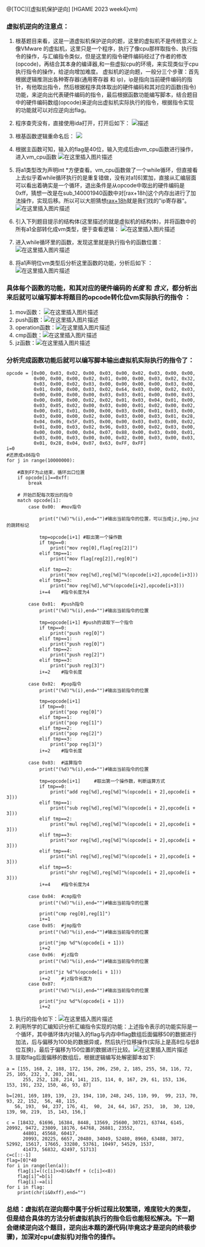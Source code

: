 ﻿@[TOC]([虚拟机保护逆向] [HGAME 2023 week4]vm)
### 虚拟机逆向的注意点：
1. 根基题目来看，这是一道虚拟机保护逆向的题，这里的虚拟机不是传统意义上像VMware 的虚拟机，这里只是一个程序，执行了像cpu那样取指令、执行指令的操作，与汇编指令类似，但是这里的指令硬件编码经过了作者的修改(opcode)，再结合其本身的编译器,和一些虚拟cpu的环境，来实现类似于cpu执行指令的操作，给逆向增加难度。 虚拟机的逆向题，一般分三个步骤：首先根据逻辑推测出各种寄存器(通用寄存器 和 ip)，ip是指向当前硬件编码的指针，有他取出指令，然后根据程序具体取出的硬件编码和其对应的函数(指令)功能，来逆向出代表硬件编码的指令，最后根据函数功能编写脚本，结合题目中的硬件编码数组(opcode)来逆向出虚拟机实际执行的指令，根据指令实现的功能就可以对应逆向出flag。

2. 程序查壳没有，直接使用ida打开，打开后如下：
​​![描述](https://img-blog.csdnimg.cn/direct/1136c47c66514ce59f88db12dedcc11c.png#pic_center)
 3. 根基函数逻辑重命名后：
![](https://img-blog.csdnimg.cn/direct/50a7f46b9af64b0a911b54299f220051.png#pic_center)
3. 根据主函数可知，输入的flag是40位，输入完成后由vm_cpu函数进行操作，进入vm_cpu函数
![在这里插入图片描述](https://img-blog.csdnimg.cn/direct/890a092900ab41ad92fa4ac22f74f6c4.png#pic_center)
4. 将a1类型改为声明int *方便查看。vm_cpu函数做了一个while循环，但直接看上去似乎着while循环执行的是重复错做，没有对a1[6]累加，直接从汇编层面可以看出着确实是一个循环，退出条件是从opcode中取出的硬件编码是0xff，猜想一改是在sub_140001940函数中对[rax+18h]这个内存出进行了加法操作，实现后移。所以可以大胆猜想[rax+18h](a1[6])就是我们找的"ip寄存器"。![在这里插入图片描述](https://img-blog.csdnimg.cn/direct/c61261e26d8c472fa859073510226db1.png#pic_center)
5. 引入下列题目提示的结构体(这里描述的就是虚拟机的结构体)，并将函数中的所有a1全部转化成vm类型，便于查看逻辑：
![在这里插入图片描述](https://img-blog.csdnimg.cn/direct/2f99d8c9076f424c8ba80182f3be1e7e.png#pic_center)
6. 进入while循环里的函数，发现这里就是执行指令的函数位置：
![在这里插入图片描述](https://img-blog.csdnimg.cn/direct/a7933f033cca428c949e33c7fedd2417.png#pic_center)
7. 将a1声明位vm类型后分析这里函数的功能，分析后如下 ：
![在这里插入图片描述](https://img-blog.csdnimg.cn/direct/d44f9ae1ad7b43cfbb313d63f929c572.png#pic_center)
### 具体每个函数的功能，和其对应的硬件编码的*长度* 和 *含义*，都分析出来后就可以编写脚本将题目的opcode转化位vm实际执行的指令 ：
1. mov函数：
![在这里插入图片描述](https://img-blog.csdnimg.cn/direct/ada89824b6a54f5d9ab92b89e5429af7.png#pic_center)
2.  push函数：![在这里插入图片描述](https://img-blog.csdnimg.cn/direct/b95377e5dcac414ead964d529819ecc4.png#pic_center)
3. operation函数：![在这里插入图片描述](https://img-blog.csdnimg.cn/direct/4fb85c4915444adab7946fecfdb26c74.png#pic_center)
4. cmp函数：![在这里插入图片描述](https://img-blog.csdnimg.cn/direct/0179489853e04c1c97d6f95b20c60d63.png#pic_center)
5. jz函数：![在这里插入图片描述](https://img-blog.csdnimg.cn/direct/bfa079f52fff48a594e2ad7a104af5a0.png#pic_center)
### 分析完成函数功能后就可以编写脚本输出虚拟机实际执行的指令了：
```
opcode = [0x00, 0x03, 0x02, 0x00, 0x03, 0x00, 0x02, 0x03, 0x00, 0x00,
          0x00, 0x00, 0x00, 0x02, 0x01, 0x00, 0x00, 0x03, 0x02, 0x32,
          0x03, 0x00, 0x02, 0x03, 0x00, 0x00, 0x00, 0x00, 0x03, 0x00,
          0x01, 0x00, 0x00, 0x03, 0x02, 0x64, 0x03, 0x00, 0x02, 0x03,
          0x00, 0x00, 0x00, 0x00, 0x03, 0x03, 0x01, 0x00, 0x00, 0x03,
          0x00, 0x08, 0x00, 0x02, 0x02, 0x01, 0x03, 0x04, 0x01, 0x00,
          0x03, 0x05, 0x02, 0x00, 0x03, 0x00, 0x01, 0x02, 0x00, 0x02,
          0x00, 0x01, 0x01, 0x00, 0x00, 0x03, 0x00, 0x01, 0x03, 0x00,
          0x03, 0x00, 0x00, 0x02, 0x00, 0x03, 0x00, 0x03, 0x01, 0x28,
          0x04, 0x06, 0x5F, 0x05, 0x00, 0x00, 0x03, 0x03, 0x00, 0x02,
          0x01, 0x00, 0x03, 0x02, 0x96, 0x03, 0x00, 0x02, 0x03, 0x00,
          0x00, 0x00, 0x00, 0x04, 0x07, 0x88, 0x00, 0x03, 0x00, 0x01,
          0x03, 0x00, 0x03, 0x00, 0x00, 0x02, 0x00, 0x03, 0x00, 0x03,
          0x01, 0x28, 0x04, 0x07, 0x63, 0xFF, 0xFF]
i=0
#还原成x86指令
for j in range(10000000):

    #直到FF为止结束，循环出口位置
    if opcode[i]==0xff:
        break

    # 开始匹配每次取出的指令
    match opcode[i]:
        case 0x00:  #mov指令

            print("(%d)"%(i),end="")#输出当前指令的位置，可以当成jz,jmp,jnz的跳转标记

            tmp=opcode[i+1] #取出第一个操作数
            if tmp==0:
                print("mov reg[0],flag[reg[2]]")
            elif tmp==1:
                print("mov flag[reg[2]],reg[0]")

            elif tmp==2:
                print("mov reg[%d],reg[%d]"%(opcode[i+2],opcode[i+3]))
            elif tmp==3:
                print("mov reg[%d],%d"%(opcode[i+2],opcode[i+3]))
            i+=4    #指令长度为4

        case 0x01:  #push指令
            print("(%d)"%(i),end="")#输出当前指令的位置

            tmp=opcode[i+1] #push的读取下一个指令
            if tmp==0:
                print("push reg[0]")
            elif tmp==1:
                print("push reg[0]")
            elif tmp==2:
                print("push reg[2]")
            elif tmp==3:
                print("push reg[3]")
            i+=2    #指令长度
        
        case 0x02:  #pop指令
            print("(%d)"%(i),end="")#输出当前指令的位置

            tmp=opcode[i+1]
            if tmp==0:
                print("pop reg[0]")
            elif tmp==1:
                print("pop reg[1]")
            elif tmp==2:
                print("pop reg[2]")
            elif tmp==3:
                print("pop reg[3]")
            i+=2    #指令长度

        case 0x03:  #运算指令
            print("(%d)"%(i),end="")#输出当前指令的位置

            tmp=opcode[i+1]     #取出第一个操作数，判断运算方式
            if tmp==0:
                print("add reg[%d],reg[%d]"%(opcode[i + 2],opcode[i + 3]))
            elif tmp==1:
                print("sub reg[%d],reg[%d]"%(opcode[i + 2],opcode[i + 3]))
            elif tmp==2:
                print("mul reg[%d],reg[%d]"%(opcode[i + 2],opcode[i + 3]))
            elif tmp==3:
                print("xor reg[%d],reg[%d]"%(opcode[i + 2],opcode[i + 3]))
            elif tmp==4:
                print("shl reg[%d],reg[%d]"%(opcode[i + 2],opcode[i + 3]))
            elif tmp==5:
                print("shr reg[%d],reg[%d]"%(opcode[i + 2],opcode[i + 3]))
            i+=4    #指令长度为4

        case 0x04:  #cmp指令
            print("(%d)"%(i),end="")#输出当前指令的位置

            print("cmp reg[0],reg[1]")
            i+=1
        case 0x05:  #jmp指令
            print("(%d)"%(i),end="")#输出当前指令的位置

            print("jmp %d"%(opcode[i + 1]))
            i+=2
        case 0x06:  #jz指令
            print("(%d)"%(i),end="")#输出当前指令的位置

            print("jz %d"%(opcode[i + 1]))
            i+=2    #jz指令长度为
        case 0x07:
            print("(%d)"%(i),end="")#输出当前指令的位置

            print("jnz %d"%(opcode[i + 1]))
            i+=2

```
1. 执行的指令如下：![在这里插入图片描述](https://img-blog.csdnimg.cn/direct/cff852d207a04ca48cf4f65b03546916.png#pic_center)
2. 利用所学的汇编知识分析汇编指令实现的功能：上述指令表示的功能实际是一个循环，其中循环体内对输入的flag与内存中flag数组后面偏移50的数据进行加法，后与偏移为100处的数据异或，然后执行位移操作(实际上是高8位与低8位互换)，最后于偏移为150位置的数据进行比较。![在这里插入图片描述](https://img-blog.csdnimg.cn/direct/cd9f199d85ec42199d03b7d515094982.png#pic_center)
3. 提取flag后面偏移的数组后，根据逻辑编写处解密脚本如下:

```
a = [155, 168, 2, 188, 172, 156, 206, 250, 2, 185, 255, 58, 116, 72, 25, 105, 232, 3, 203, 201,
      255, 252, 128, 214, 141, 215, 114, 0, 167, 29, 61, 153, 136, 153, 191, 232, 150, 46, 93, 87]
  
b=[201, 169, 189, 139,  23, 194, 110, 248, 245, 110, 99,  99, 213, 70,  93, 22, 152,  56, 48, 115, 
   56, 193,  94, 237, 176, 41,  90,  24, 64, 167, 253,  10,  30, 120, 139, 98, 219,  15, 143, 156,]

c = [18432, 61696, 16384, 8448, 13569, 25600, 30721, 63744, 6145, 20992, 9472, 23809, 18176, 64768, 26881, 23552,
      44801, 45568, 60417,
      20993, 20225, 6657, 20480, 34049, 52480, 8960, 63488, 3072, 52992, 15617, 17665, 33280, 53761, 10497, 54529, 1537,
      41473, 56832, 42497, 51713]
c=c[::-1]
flag=[0]*40
for i in range(len(a)):
    flag[i]=((c[i]>>8)&0xff + (c[i]<<8))
    flag[i]^=b[i]
    flag[i]-=a[i]
for i in flag:
    print(chr(i&0xff),end="")
```
### 总结：虚拟机在逆向题中属于分析过程比较繁琐，难度较大的类型，但是结合具体的方法分析虚拟机执行的指令后也能轻松解决。下一期会继续逆向这个题目，逆向出本题的源代码(毕竟这才是逆向的终极步骤)，加深对cpu(虚拟机)对指令的操作。
